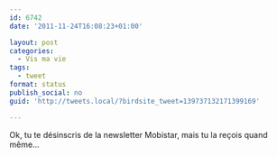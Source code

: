 ```yaml
---
id: 6742
date: '2011-11-24T16:08:23+01:00'

layout: post
categories:
  - Vis ma vie
tags:
  - tweet
format: status
publish_social: no
guid: 'http://tweets.local/?birdsite_tweet=139737132171399169'

---
```


Ok, tu te désinscris de la newsletter Mobistar, mais tu la reçois quand même…